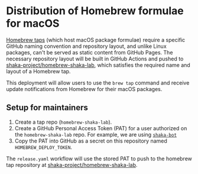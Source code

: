 # Distribution of Homebrew formulae for macOS

[Homebrew taps](https://docs.brew.sh/Taps) (which host macOS package formulae)
require a specific GitHub naming convention and repository layout, and unlike
Linux packages, can't be served as static content from GitHub Pages.  The
necessary repository layout will be built in GitHub Actions and pushed to
[shaka-project/homebrew-shaka-lab](https://github.com/shaka-project/homebrew-shaka-lab),
which satisfies the required name and layout of a Homebrew tap.

This deployment will allow users to use the `brew tap` command and receive
update notifications from Homebrew for their macOS packages.


## Setup for maintainers

1. Create a tap repo (`homebrew-shaka-lab`).
2. Create a GitHub Personal Access Token (PAT) for a user authorized on the
   `homebrew-shaka-lab` repo.  For example, we are using
   [`shaka-bot`](https://github.com/shaka-bot)
3. Copy the PAT into GitHub as a secret on this repository named
   `HOMEBREW_DEPLOY_TOKEN`.

The `release.yaml` workflow will use the stored PAT to push to the homebrew tap
repository at
[shaka-project/homebrew-shaka-lab](https://github.com/shaka-project/homebrew-shaka-lab).
